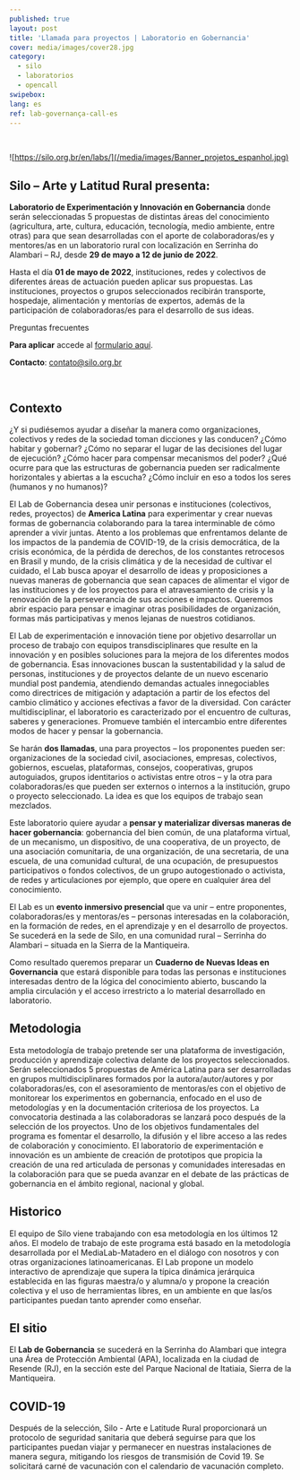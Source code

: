 ```yaml
---
published: true
layout: post
title: 'Llamada para proyectos | Laboratorio en Gobernancia'
cover: media/images/cover28.jpg
category:
  - silo
  - laboratorios
  - opencall
swipebox:
lang: es
ref: lab-governança-call-es
---
```


<br>

![https://silo.org.br/en/labs/](/media/images/Banner_projetos_espanhol.jpg)

## Silo – Arte y Latitud Rural presenta:

 
**Laboratorio de Experimentación y Innovación en Gobernancia** donde serán seleccionadas 5 propuestas de distintas áreas del conocimiento (agricultura, arte, cultura, educación, tecnología, medio ambiente, entre otras) para que sean desarrolladas con el aporte de colaboradoras/es y mentores/as en un laboratorio rural con localización en Serrinha do Alambari – RJ, desde **29 de mayo a 12 de junio de 2022**.

Hasta el día **01 de mayo de 2022**, instituciones, redes y colectivos de diferentes áreas de actuación pueden aplicar sus propuestas. Las instituciones, proyectos o grupos seleccionados recibirán transporte, hospedaje, alimentación y mentorías de expertos, además de la participación de colaboradoras/es para el desarrollo de sus ideas.

Preguntas frecuentes

**Para aplicar** accede al [formulario aquí](https://docs.google.com/forms/d/e/1FAIpQLSek8yyqfEI3HOkudqMOa12vyadddq8F0tInVki2yQ8uVmsBkw/viewform?pli=1).

**Contacto**: contato@silo.org.br
 
 <br> 
 
## Contexto
 
 ¿Y si pudiésemos ayudar a diseñar la manera como organizaciones, colectivos y redes de la sociedad toman dicciones y las conducen? ¿Cómo habitar y gobernar? ¿Cómo no separar el lugar de las decisiones del lugar de ejecución? ¿Cómo hacer para compensar mecanismos del poder? ¿Qué ocurre para que las estructuras de gobernancia pueden ser radicalmente horizontales y abiertas a la escucha? ¿Cómo incluir en eso a todos los seres (humanos y no humanos)?

El Lab de Gobernancia desea unir personas e instituciones (colectivos, redes, proyectos) de **America Latina** para experimentar y crear nuevas formas de gobernancia colaborando para la tarea interminable de cómo aprender a vivir juntas. Atento a los problemas que enfrentamos delante de los impactos de la pandemia de COVID-19, de la crisis democrática, de la crisis económica, de la pérdida de derechos, de los constantes retrocesos en Brasil y mundo, de la crisis climática y de la necesidad de cultivar el cuidado, el Lab busca apoyar el desarrollo de ideas y proposiciones a nuevas maneras de gobernancia que sean capaces de alimentar el vigor de las instituciones y de los proyectos para el atravesamiento de crisis y la renovación de la perseverancia de sus acciones e impactos. Queremos abrir espacio para pensar e imaginar otras posibilidades de organización, formas más participativas y menos lejanas de nuestros cotidianos.

El Lab de experimentación e innovación tiene por objetivo desarrollar un proceso de trabajo con equipos transdisciplinares que resulte en la innovación y en posibles soluciones para la mejora de los diferentes modos de gobernancia. Esas innovaciones buscan la sustentabilidad y la salud de personas, instituciones y de proyectos delante de un nuevo escenario mundial post pandemia, atendiendo demandas actuales innegociables como directrices de mitigación y adaptación a partir de los efectos del cambio climático y acciones efectivas a favor de la diversidad.
Con carácter multidisciplinar, el laboratorio es caracterizado por el encuentro de culturas, saberes y generaciones. Promueve también el intercambio entre diferentes modos de hacer y pensar la gobernancia.

Se harán **dos llamadas**, una para proyectos – los proponentes pueden ser: organizaciones de la sociedad civil, asociaciones, empresas, colectivos, gobiernos, escuelas, plataformas, consejos, cooperativas, grupos autoguiados, grupos identitarios o activistas entre otros – y la otra para colaboradoras/es que pueden ser externos o internos a la institución, grupo o proyecto seleccionado. La idea es que los equipos de trabajo sean mezclados.

Este laboratorio quiere ayudar a **pensar y materializar diversas maneras de hacer gobernancia**: gobernancia del bien común, de una plataforma virtual, de un mecanismo, un dispositivo, de una cooperativa, de un proyecto, de una asociación comunitaria, de una organización, de una secretaria, de una escuela, de una comunidad cultural, de una ocupación, de presupuestos participativos o fondos colectivos, de un grupo autogestionado o activista, de redes y articulaciones por ejemplo, que opere en cualquier área del conocimiento.

El Lab es un **evento inmersivo presencial** que va unir – entre proponentes, colaboradoras/es y mentoras/es – personas interesadas en la colaboración, en la formación de redes, en el aprendizaje y en el desarrollo de proyectos. Se sucederá en la sede de Silo, en una comunidad rural – Serrinha do Alambari – situada en la Sierra de la Mantiqueira.

Como resultado queremos preparar un **Cuaderno de Nuevas Ideas en Governancia** que estará disponible para todas las personas e instituciones interesadas dentro de la lógica del conocimiento abierto, buscando la amplia circulación y el acceso irrestricto a lo material desarrollado en laboratorio.

## Metodologia 

Esta metodología de trabajo pretende ser una plataforma de investigación, producción y aprendizaje colectiva delante de los proyectos seleccionados. Serán seleccionados 5 propuestas de América Latina para ser desarrolladas en grupos multidisciplinares formados por la autora/autor/autores y por colaboradoras/es, con el asesoramiento de mentoras/es con el objetivo de monitorear los experimentos en gobernancia, enfocado en el uso de metodologías y en la documentación criteriosa de los proyectos. La convocatoria destinada a las colaboradoras se lanzará poco después de la selección de los proyectos.
Uno de los objetivos fundamentales del programa es fomentar el desarrollo, la difusión y el libre acceso a las redes de colaboración y conocimiento. El laboratorio de experimentación e innovación es un ambiente de creación de prototipos que propicia la creación de una red articulada de personas y comunidades interesadas en la colaboración para que se pueda avanzar en el debate de las prácticas de gobernancia en el ámbito regional, nacional y global.

## Historico
El equipo de Silo viene trabajando con esa metodología en los últimos 12 años. El modelo de trabajo de este programa está basado en la metodología desarrollada por el MediaLab-Matadero en el diálogo con nosotros y con otras organizaciones latinoamericanas. El Lab propone un modelo interactivo de aprendizaje que supera la típica dinámica jerárquica establecida en las figuras maestra/o y alumna/o y propone la creación colectiva y el uso de herramientas libres, en un ambiente en que las/os participantes puedan tanto aprender como enseñar.

## El sitio
El **Lab de Gobernancia** se sucederá en la Serrinha do Alambari que integra una Área de Protección Ambiental (APA), localizada en la ciudad de Resende (RJ), en la sección este del Parque Nacional de Itatiaia, Sierra de la Mantiqueira.

## COVID-19
Después de la selección, Silo - Arte e Latitude Rural proporcionará un protocolo de seguridad sanitaria que deberá seguirse para que los participantes puedan viajar y permanecer en nuestras instalaciones de manera segura, mitigando los riesgos de transmisión de Covid 19. Se solicitará carné de vacunación con el calendario de vacunación completo.

